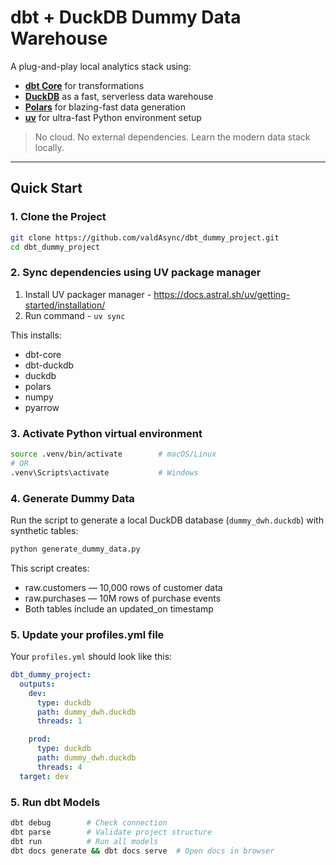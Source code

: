# dbt + DuckDB Dummy Data Warehouse

A plug-and-play local analytics stack using:

- **[dbt Core](https://docs.getdbt.com/)** for transformations  
- **[DuckDB](https://duckdb.org/)** as a fast, serverless data warehouse  
- **[Polars](https://pola.rs/)** for blazing-fast data generation  
- **[uv](https://github.com/astral-sh/uv)** for ultra-fast Python environment setup  

> No cloud. No external dependencies. Learn the modern data stack locally.

---

## Quick Start

### 1. Clone the Project

```bash
git clone https://github.com/valdAsync/dbt_dummy_project.git
cd dbt_dummy_project
```

### 2. Sync dependencies using UV package manager

1. Install UV packager manager - <https://docs.astral.sh/uv/getting-started/installation/>
2. Run command - `uv sync`

This installs:

- dbt-core
- dbt-duckdb
- duckdb
- polars
- numpy
- pyarrow

### 3. Activate Python virtual environment

```bash
source .venv/bin/activate        # macOS/Linux
# OR
.venv\Scripts\activate           # Windows
```

### 4. Generate Dummy Data

Run the script to generate a local DuckDB database (`dummy_dwh.duckdb`) with synthetic tables:

```bash
python generate_dummy_data.py
```

This script creates:

- raw.customers — 10,000 rows of customer data
- raw.purchases — 10M rows of purchase events
- Both tables include an updated_on timestamp

### 5. Update your profiles.yml file

Your `profiles.yml` should look like this:

```yaml
dbt_dummy_project:
  outputs:
    dev:
      type: duckdb
      path: dummy_dwh.duckdb
      threads: 1

    prod:
      type: duckdb
      path: dummy_dwh.duckdb
      threads: 4
  target: dev
```

### 5. Run dbt Models

```bash
dbt debug        # Check connection
dbt parse        # Validate project structure
dbt run          # Run all models
dbt docs generate && dbt docs serve  # Open docs in browser
```
